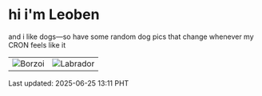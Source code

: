 # hi i'm Leoben

and i like dogs—so have some random dog pics that change whenever my CRON feels like it

|  |  |
|--------|----------|
| ![Borzoi](https://random-dog-vercel.vercel.app/api/random-borzoi?v=1750828272) | ![Labrador](https://random-dog-vercel.vercel.app/api/random-labrador?v=1750828272) |

Last updated: 2025-06-25 13:11 PHT
